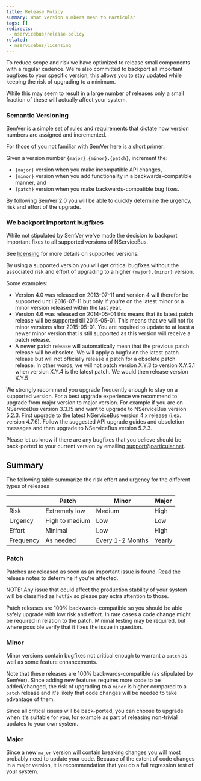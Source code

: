 ```yaml
---
title: Release Policy
summary: What version numbers mean to Particular
tags: []
redirects:
 - nservicebus/release-policy
related:
 - nservicebus/licensing
---
```


To reduce scope and risk we have optimized to release small components with a regular cadence. We're also committed to backport all important bugfixes to your specific version, this allows you to stay updated while keeping the risk of upgrading to a minimum.

While this may seem to result in a large number of releases only a small fraction of these will actually affect your system.


### Semantic Versioning 

[SemVer](http://semver.org/) is a simple set of rules and requirements that dictate how version numbers are assigned and incremented. 

For those of you not familiar with SemVer here is a short primer:

Given a version number `{major}.{minor}.{patch}`, increment the:

* `{major}` version when you make incompatible API changes,
* `{minor}` version when you add functionality in a backwards-compatible manner, and
* `{patch}` version when you make backwards-compatible bug fixes.

By following SemVer 2.0 you will be able to quickly determine the urgency, risk and effort of the upgrade. 


### We backport important bugfixes

While not stipulated by SemVer we've made the decision to backport important fixes to all supported versions of NServiceBus.

See [licensing](/nservicebus/licensing/) for more details on supported versions. 

By using a supported version you will get critical bugfixes without the associated risk and effort of upgrading to a higher `{major}.{minor}` version.

Some examples:

 - Version 4.0 was released on 2013-07-11 and version 4 will therefor be supported until 2016-07-11 but only if you're on the latest minor or a minor version released within the last year.
 - Version 4.6 was released on 2014-05-01 this means that its latest patch release will be supported till 2015-05-01. This means that we will not fix minor versions after 2015-05-01. You are required to update to at least a newer minor version that is still supported as this version will receive a patch release. 
 - A newer patch release will automatically mean that the previous patch release will be obsolete. We will apply a bugfix on the latest patch release but will not officially release a patch for a obsolete patch release. In other words, we will not patch version X.Y.3 to version X.Y.3.1 when version X.Y.4 is the latest patch. We would then release version X.Y.5

We strongly recommend you upgrade frequently enough to stay on a supported version. For a best upgrade experience we recommend to upgrade from major version to major version. For example if you are on NServiceBus version 3.3.15 and want to upgrade to NServiceBus version 5.2.3. First upgrade to the latest NServiceBus version 4.x release (i.ex. version 4.7.6). Follow the suggested API upgrade guides and obsoletion messages and then upgrade to NServiceBus version 5.2.3.

Please let us know if there are any bugfixes that you believe should be back-ported to your current version by emailing [support@particular.net](mailto:support@particular.net).


## Summary

The following table summarize the risk effort and urgency for the different types of releases

|  | Patch | Minor | Major |
|---------|----------------|--------|-------|
| Risk | Extremely low | Medium | High |
| Urgency | High to medium | Low | Low |
| Effort | Minimal | Low | High |
| Frequency | As needed | Every 1-2 Months | Yearly |


### Patch

Patches are released as soon as an important issue is found. Read the release notes to determine if you're affected. 

NOTE: Any issue that could affect the production stability of your system will be classified as `hotfix` so please pay extra attention to those.

Patch releases are 100% backwards-compatible so you should be able safely upgrade with low risk and effort. In rare cases a code change might be required in relation to the patch. Minimal testing may be required, but where possible verify that it fixes the issue in question. 


### Minor

Minor versions contain bugfixes not critical enough to warrant a `patch` as well as some feature enhancements. 

Note that these releases are 100% backwards-compatible (as stipulated by SemVer). Since adding new features requires more code to be added/changed, the risk of upgrading to a `minor` is higher compared to a `patch` release and it's likely that code changes will be needed to take advantage of them. 

Since all critical issues will be back-ported, you can choose to upgrade when it's suitable for you, for example as part of releasing non-trivial updates to your own system.


### Major

Since a new `major` version will contain breaking changes you will most probably need to update your code. Because of the extent of code changes in a major version, it is recommendation that you do a full regression test of your system.